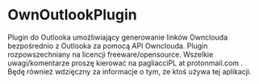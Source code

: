 # OwnOutlookPlugin


Plugin do Outlooka umożliwiający generowanie linków Ownclouda bezpośrednio z Outlooka za pomocą API Ownclouda.
Plugin rozpowszechniany na licencji freeware/opensource.
Wszelkie uwagi/komentarze proszę kierować na pagliacciPL at protonmail.com . Będę również wdzięczny za informacje o tym, że ktoś używa tej aplikacji.

